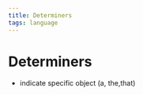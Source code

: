 ```yaml
---
title: Determiners
tags: language
---
```


# Determiners
- indicate specific object (a, the,that)


































































